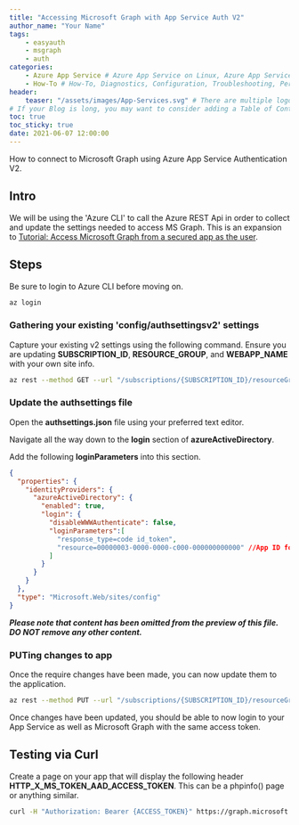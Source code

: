```yaml
---
title: "Accessing Microsoft Graph with App Service Auth V2"
author_name: "Your Name"
tags:
    - easyauth
    - msgraph
    - auth
categories:
    - Azure App Service # Azure App Service on Linux, Azure App Service on Windows, Function App, Azure VM, Azure SDK
    - How-To # How-To, Diagnostics, Configuration, Troubleshooting, Performance
header:
    teaser: "/assets/images/App-Services.svg" # There are multiple logos that can be used in "/assets/images" if you choose to add one.
# If your Blog is long, you may want to consider adding a Table of Contents by adding the following two settings.
toc: true
toc_sticky: true
date: 2021-06-07 12:00:00
---
```


How to connect to Microsoft Graph using Azure App Service Authentication V2.

## Intro

We will be using the 'Azure CLI' to call the Azure REST Api in order to collect and update the settings needed to access MS Graph. This is an expansion to [Tutorial: Access Microsoft Graph from a secured app as the user](https://docs.microsoft.com/en-us/azure/app-service/scenario-secure-app-access-microsoft-graph-as-user).

## Steps

Be sure to login to Azure CLI before moving on.

```bash
az login
```

### Gathering your existing 'config/authsettingsv2' settings

Capture your existing v2 settings using the following command. Ensure you are updating **SUBSCRIPTION_ID**, **RESOURCE_GROUP**, and **WEBAPP_NAME** with your own site info.

```bash
az rest --method GET --url "/subscriptions/{SUBSCRIPTION_ID}/resourceGroups/{RESOURCE_GROUP}/providers/Microsoft.Web/sites/{WEBAPP_NAME}/config/authsettingsv2/list?api-version=2020-06-01" > authsettings.json
```

### Update the authsettings file

Open the **authsettings.json** file using your preferred text editor.

Navigate all the way down to the **login** section of **azureActiveDirectory**.

Add the following **loginParameters** into this section.

```json
{
  "properties": {
    "identityProviders": {
      "azureActiveDirectory": {
        "enabled": true,
        "login": {
          "disableWWWAuthenticate": false,
          "loginParameters":[
            "response_type=code id_token",
            "resource=00000003-0000-0000-c000-000000000000" //App ID for Microsoft Graph
          ]
        }
      }
    }
  },
  "type": "Microsoft.Web/sites/config"
}
```

***Please note that content has been omitted from the preview of this file. DO NOT remove any other content.***

### PUTing changes to app

Once the require changes have been made, you can now update them to the application.

```bash
az rest --method PUT --url "/subscriptions/{SUBSCRIPTION_ID}/resourceGroups/{RESOURCE_GROUP}/providers/Microsoft.Web/sites/{WEBAPP_NAME}/config/authsettingsv2?api-version=2020-06-01" --body @./authsettings.json
```

Once changes have been updated, you should be able to now login to your App Service as well as Microsoft Graph with the same access token.

## Testing via Curl

Create a page on your app that will display the following header **HTTP_X_MS_TOKEN_AAD_ACCESS_TOKEN**. This can be a phpinfo() page or anything similar.

```bash
curl -H "Authorization: Bearer {ACCESS_TOKEN}" https://graph.microsoft.com/v1.0/me
```
